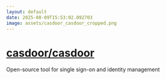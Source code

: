 ```yaml
---
layout: default
date: 2025-08-09T15:53:02.092703
image: assets/casdoor_casdoor_cropped.png
---
```


# [casdoor/casdoor](https://github.com/casdoor/casdoor)

Open-source tool for single sign-on and identity management

